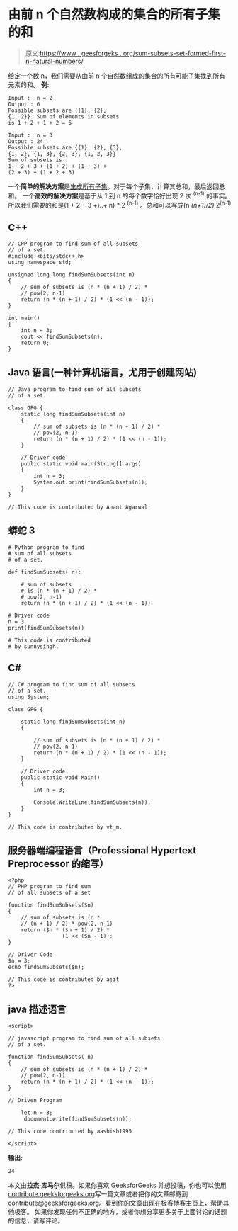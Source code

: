 # 由前 n 个自然数构成的集合的所有子集的和

> 原文:[https://www . geesforgeks . org/sum-subsets-set-formed-first-n-natural-numbers/](https://www.geeksforgeeks.org/sum-subsets-set-formed-first-n-natural-numbers/)

给定一个数 n，我们需要从由前 n 个自然数组成的集合的所有可能子集找到所有元素的和。
**例:**

```
Input :  n = 2
Output : 6
Possible subsets are {{1}, {2}, 
{1, 2}}. Sum of elements in subsets
is 1 + 2 + 1 + 2 = 6

Input :  n = 3
Output : 24
Possible subsets are {{1}, {2}, {3}, 
{1, 2}, {1, 3}, {2, 3}, {1, 2, 3}}
Sum of subsets is : 
1 + 2 + 3 + (1 + 2) + (1 + 3) + 
(2 + 3) + (1 + 2 + 3)
```

一个**简单的解决方案**是[生成所有子集](https://www.geeksforgeeks.org/power-set/)。对于每个子集，计算其总和，最后返回总和。
一个**高效的解决方案**是基于从 1 到 n 的每个数字恰好出现 2 次 <sup>(n-1)</sup> 的事实。所以我们需要的和是(1 + 2 + 3 +)..+ n) * 2 <sup>(n-1)</sup> 。总和可以写成(n *(n+1)/2)* 2<sup>(n-1)</sup>

## C++

```
// CPP program to find sum of all subsets
// of a set.
#include <bits/stdc++.h>
using namespace std;

unsigned long long findSumSubsets(int n)
{
    // sum of subsets is (n * (n + 1) / 2) *
    // pow(2, n-1)
    return (n * (n + 1) / 2) * (1 << (n - 1));
}

int main()
{
    int n = 3;
    cout << findSumSubsets(n);
    return 0;
}
```

## Java 语言(一种计算机语言，尤用于创建网站)

```
// Java program to find sum of all subsets
// of a set.

class GFG {
    static long findSumSubsets(int n)
    {
        // sum of subsets is (n * (n + 1) / 2) *
        // pow(2, n-1)
        return (n * (n + 1) / 2) * (1 << (n - 1));
    }

    // Driver code
    public static void main(String[] args)
    {
        int n = 3;
        System.out.print(findSumSubsets(n));
    }
}

// This code is contributed by Anant Agarwal.
```

## 蟒蛇 3

```
# Python program to find
# sum of all subsets
# of a set.

def findSumSubsets( n):

    # sum of subsets
    # is (n * (n + 1) / 2) *
    # pow(2, n-1)
    return (n * (n + 1) / 2) * (1 << (n - 1))

# Driver code    
n = 3
print(findSumSubsets(n))

# This code is contributed
# by sunnysingh.
```

## C#

```
// C# program to find sum of all subsets
// of a set.
using System;

class GFG {

    static long findSumSubsets(int n)
    {

        // sum of subsets is (n * (n + 1) / 2) *
        // pow(2, n-1)
        return (n * (n + 1) / 2) * (1 << (n - 1));
    }

    // Driver code
    public static void Main()
    {
        int n = 3;

        Console.WriteLine(findSumSubsets(n));
    }
}

// This code is contributed by vt_m.
```

## 服务器端编程语言（Professional Hypertext Preprocessor 的缩写）

```
<?php
// PHP program to find sum
// of all subsets of a set

function findSumSubsets($n)
{
    // sum of subsets is (n *
    // (n + 1) / 2) * pow(2, n-1)
    return ($n * ($n + 1) / 2) *
                 (1 << ($n - 1));
}

// Driver Code
$n = 3;
echo findSumSubsets($n);

// This code is contributed by ajit
?>
```

## java 描述语言

```
<script>

// javascript program to find sum of all subsets
// of a set.

function findSumSubsets( n)
{
    // sum of subsets is (n * (n + 1) / 2) *
    // pow(2, n-1)
    return (n * (n + 1) / 2) * (1 << (n - 1));
}

// Driven Program

    let n = 3;
     document.write(findSumSubsets(n));

// This code contributed by aashish1995

</script>
```

**输出:**

```
24
```

本文由**拉杰·库马尔**供稿。如果你喜欢 GeeksforGeeks 并想投稿，你也可以使用[contribute.geeksforgeeks.org](http://www.contribute.geeksforgeeks.org)写一篇文章或者把你的文章邮寄到 contribute@geeksforgeeks.org。看到你的文章出现在极客博客主页上，帮助其他极客。
如果你发现任何不正确的地方，或者你想分享更多关于上面讨论的话题的信息，请写评论。